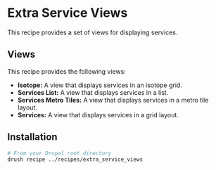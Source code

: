 # Extra Service Views

This recipe provides a set of views for displaying services.

## Views

This recipe provides the following views:

- **Isotope:** A view that displays services in an isotope grid.
- **Services List:** A view that displays services in a list.
- **Services Metro Tiles:** A view that displays services in a metro tile layout.
- **Services:** A view that displays services in a grid layout.

## Installation

```bash
# From your Drupal root directory
drush recipe ../recipes/extra_service_views
```
